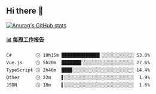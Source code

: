 ## Hi there 👋

[![Anurag's GitHub stats](https://github-readme-stats-orilights.vercel.app/api?username=orilights)](https://github.com/anuraghazra/github-readme-stats)

<!--
**OriLight152/OriLight152** is a ✨ _special_ ✨ repository because its `README.md` (this file) appears on your GitHub profile.

Here are some ideas to get you started:

- 🔭 I’m currently working on ...
- 🌱 I’m currently learning ...
- 👯 I’m looking to collaborate on ...
- 🤔 I’m looking for help with ...
- 💬 Ask me about ...
- 📫 How to reach me: ...
- 😄 Pronouns: ...
- ⚡ Fun fact: ...
-->

<!-- waka-box start -->
#### <a href="https://gist.github.com/92c8d5b388768c10efcba86e82b7c4fb" target="_blank">📊 每周工作报告</a>
```text
C#         🕓 10h15m ██████████████▎░░░░░░░░░░░░ 53.0%
Vue.js     🕓 5h20m  ███████▍░░░░░░░░░░░░░░░░░░░ 27.6%
TypeScript 🕓 2h46m  ███▉░░░░░░░░░░░░░░░░░░░░░░░ 14.4%
Other      🕓 22m    ▌░░░░░░░░░░░░░░░░░░░░░░░░░░  1.9%
JSON       🕓 18m    ▍░░░░░░░░░░░░░░░░░░░░░░░░░░  1.6%
```
<!-- Powered by https://github.com/journey-ad/waka-box-go . -->
<!-- waka-box end -->
